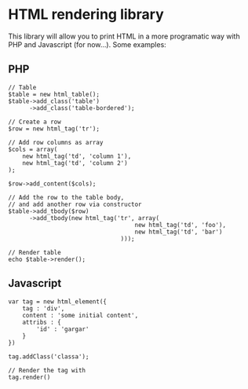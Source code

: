 HTML rendering library
======================

This library will allow you to print HTML in a more programatic way with PHP and Javascript (for now...).
Some examples:

## PHP

    // Table
    $table = new html_table();
    $table->add_class('table')
          ->add_class('table-bordered');

    // Create a row
    $row = new html_tag('tr');

    // Add row columns as array
    $cols = array(
        new html_tag('td', 'column 1'),
        new html_tag('td', 'column 2')
    );

    $row->add_content($cols);

    // Add the row to the table body,
    // and add another row via constructor
    $table->add_tbody($row)
          ->add_tbody(new html_tag('tr', array(
                                        new html_tag('td', 'foo'),
                                        new html_tag('td', 'bar')
                                    )));

    // Render table
    echo $table->render();


## Javascript

    var tag = new html_element({
        tag : 'div',
        content : 'some initial content',
        attribs : {
            'id' : 'gargar'
        }
    })

    tag.addClass('classa');

    // Render the tag with
    tag.render()

